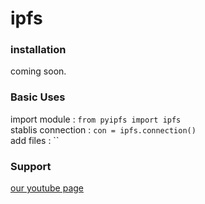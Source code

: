 # ipfs


### installation

coming soon.

### Basic Uses

import module : `from pyipfs import ipfs`  
stablis connection : `con = ipfs.connection()`  
add files : ``  



### Support 
[our youtube page](https://youtube.com/codingbeast)